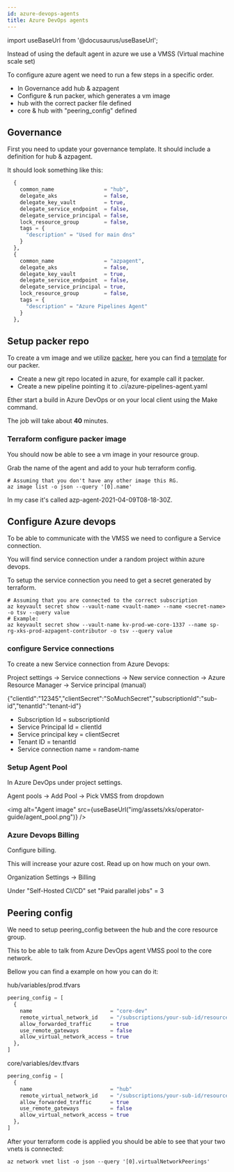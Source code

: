 ```yaml
---
id: azure-devops-agents
title: Azure DevOps agents
---
```


import useBaseUrl from '@docusaurus/useBaseUrl';

Instead of using the default agent in azure we use a VMSS (Virtual machine scale set)

To configure azure agent we need to run a few steps in a specific order.

- In Governance add hub & azpagent
- Configure & run packer, which generates a vm image
- hub with the correct packer file defined
- core & hub with "peering_config" defined

## Governance

First you need to update your governance template. It should include a definition for hub & azpagent.

It should look something like this:

```.tfvars
  {
    common_name                = "hub",
    delegate_aks               = false,
    delegate_key_vault         = true,
    delegate_service_endpoint  = false,
    delegate_service_principal = false,
    lock_resource_group        = false,
    tags = {
      "description" = "Used for main dns"
    }
  },
  {
    common_name                = "azpagent",
    delegate_aks               = false,
    delegate_key_vault         = true,
    delegate_service_endpoint  = false,
    delegate_service_principal = true,
    lock_resource_group        = false,
    tags = {
      "description" = "Azure Pipelines Agent"
    }
  },

```

## Setup packer repo

To create a vm image and we utilize [packer](https://www.packer.io/), here you can find a [template](https://github.com/XenitAB/azure-devops-templates/tree/main/packer-docker) for our packer.

- Create a new git repo located in azure, for example call it packer.
- Create a new pipeline pointing it to .ci/azure-pipelines-agent.yaml

Ether start a build in Azure DevOps or on your local client using the Make command.

The job will take about **40** minutes.

### Terraform configure packer image

You should now be able to see a vm image in your resource group.

Grab the name of the agent and add to your hub terraform config.

```shell
# Assuming that you don't have any other image this RG.
az image list -o json --query '[0].name'
```

In my case it's called azp-agent-2021-04-09T08-18-30Z.

## Configure Azure devops

To be able to communicate with the VMSS we need to configure a Service connection.

You will find service connection under a random project within azure devops.

To setup the service connection you need to get a secret generated by terraform.

```shell
# Assuming that you are connected to the correct subscription
az keyvault secret show --vault-name <vault-name> --name <secret-name> -o tsv --query value
# Example:
az keyvault secret show --vault-name kv-prod-we-core-1337 --name sp-rg-xks-prod-azpagent-contributor -o tsv --query value
```

### configure Service connections

To create a new Service connection from Azure Devops:

Project settings -> Service connections -> New service connection -> Azure Resource Manager -> Service principal (manual)

{"clientId":"12345","clientSecret":"SoMuchSecret","subscriptionId":"sub-id","tenantId":"tenant-id"}

- Subscription Id = subscriptionId
- Service Principal Id = clientId
- Service principal key = clientSecret
- Tenant ID = tenantId
- Service connection name = random-name

### Setup Agent Pool

In Azure DevOps under project settings.

Agent pools -> Add Pool -> Pick VMSS from dropdown

<img alt="Agent image" src={useBaseUrl("img/assets/xks/operator-guide/agent_pool.png")} />

### Azure Devops Billing

Configure billing.

This will increase your azure cost. Read up on how much on your own.

Organization Settings -> Billing

Under "Self-Hosted CI/CD" set "Paid parallel jobs" = 3

## Peering config

We need to setup peering_config between the hub and the core resource group.

This to be able to talk from Azure DevOps agent VMSS pool to the core network.

Bellow you can find a example on how you can do it:

hub/variables/prod.tfvars

```.tfvars
peering_config = [
  {
    name                         = "core-dev"
    remote_virtual_network_id    = "/subscriptions/your-sub-id/resourceGroups/rg-dev-we-core/providers/Microsoft.Network/virtualNetworks/vnet-dev-we-core"
    allow_forwarded_traffic      = true
    use_remote_gateways          = false
    allow_virtual_network_access = true
  },
]
```

core/variables/dev.tfvars

```.tfvars
peering_config = [
  {
    name                         = "hub"
    remote_virtual_network_id    = "/subscriptions/your-sub-id/resourceGroups/rg-prod-we-hub/providers/Microsoft.Network/virtualNetworks/vnet-prod-we-hub"
    allow_forwarded_traffic      = true
    use_remote_gateways          = false
    allow_virtual_network_access = true
  },
]
```

After your terraform code is applied you should be able to see that your two vnets is connected:

```shell
az network vnet list -o json --query '[0].virtualNetworkPeerings'
```
